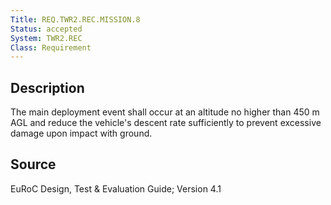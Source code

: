 ```yaml
---
Title: REQ.TWR2.REC.MISSION.8
Status: accepted
System: TWR2.REC
Class: Requirement
---
```


## Description

The main deployment event shall occur at an altitude no higher than 450 m AGL and reduce the vehicle's descent rate sufficiently to prevent excessive damage upon impact with ground.

## Source

EuRoC Design, Test & Evaluation Guide; Version 4.1
